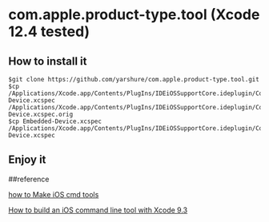 # com.apple.product-type.tool (Xcode 12.4 tested)

## How to install it

```
$git clone https://github.com/yarshure/com.apple.product-type.tool.git
$cp /Applications/Xcode.app/Contents/PlugIns/IDEiOSSupportCore.ideplugin/Contents/Resources/Embedded-Device.xcspec  /Applications/Xcode.app/Contents/PlugIns/IDEiOSSupportCore.ideplugin/Contents/Resources/Embedded-Device.xcspec.orig
$cp Embedded-Device.xcspec /Applications/Xcode.app/Contents/PlugIns/IDEiOSSupportCore.ideplugin/Contents/Resources/Embedded-Device.xcspec
```
## Enjoy it 

##reference

[how to Make iOS cmd tools](https://yarshure.medium.com/how-to-make-ios-cmd-tools-6fbbd59e3b68)

[How to build an iOS command line tool with Xcode 9.3](https://bazad.github.io/2018/04/xcode-command-line-targets-ios/)
